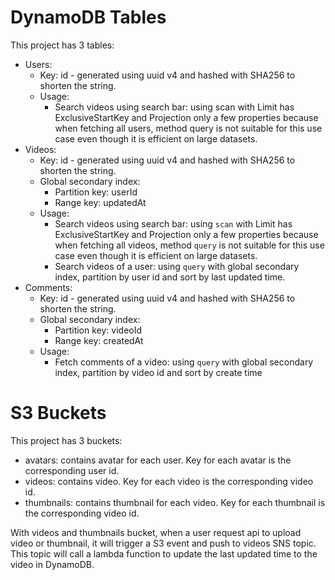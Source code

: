 # DynamoDB Tables

This project has 3 tables:

* Users:
  * Key: id - generated using uuid v4 and hashed with SHA256 to shorten the string.
  * Usage:
    * Search videos using search bar: using scan with Limit has ExclusiveStartKey and Projection only a few properties because when fetching all users, method query is not suitable for this use case even though it is efficient on large datasets.
* Videos:
  * Key: id - generated using uuid v4 and hashed with SHA256 to shorten the string.
  * Global secondary index:
    * Partition key: userId
    * Range key: updatedAt
  * Usage:
    * Search videos using search bar: using `scan` with Limit has ExclusiveStartKey and Projection only a few properties because when fetching all videos, method `query` is not suitable for this use case even though it is efficient on large datasets.
    * Search videos of a user: using `query` with global secondary index, partition by user id and sort by last updated time.
* Comments:
  * Key: id - generated using uuid v4 and hashed with SHA256 to shorten the string.
  * Global secondary index:
      * Partition key: videoId
      * Range key: createdAt
  * Usage:
    * Fetch comments of a video: using `query` with global secondary index, partition by video id and sort by create time

# S3 Buckets

This project has 3 buckets:

* avatars: contains avatar for each user. Key for each avatar is the corresponding user id.
* videos: contains video. Key for each video is the corresponding video id.
* thumbnails: contains thumbnail for each video. Key for each thumbnail is the corresponding video id.

With videos and thumbnails bucket, when a user request api to upload video or thumbnail, it will trigger a S3 event and push to videos SNS topic. This topic will call a lambda function to update the last updated time to the video in DynamoDB.